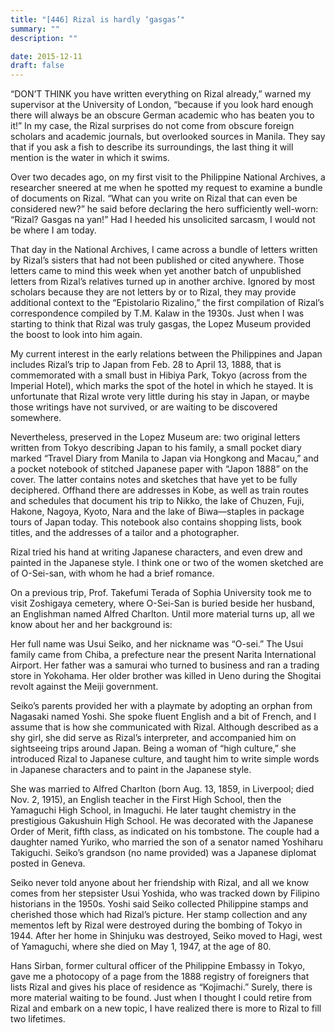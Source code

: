 ```yaml
---
title: "[446] Rizal is hardly ‘gasgas’"
summary: ""
description: ""

date: 2015-12-11
draft: false
---
```


“DON’T THINK you have written everything on Rizal already,” warned my supervisor at the University of London, “because if you look hard enough there will always be an obscure German academic who has beaten you to it!” In my case, the Rizal surprises do not come from obscure foreign scholars and academic journals, but overlooked sources in Manila. They say that if you ask a fish to describe its surroundings, the last thing it will mention is the water in which it swims.

Over two decades ago, on my first visit to the Philippine National Archives, a researcher sneered at me when he spotted my request to examine a bundle of documents on Rizal. “What can you write on Rizal that can even be considered new?” he said before declaring the hero sufficiently well-worn: “Rizal? Gasgas na yan!” Had I heeded his unsolicited sarcasm, I would not be where I am today.

That day in the National Archives, I came across a bundle of letters written by Rizal’s sisters that had not been published or cited anywhere. Those letters came to mind this week when yet another batch of unpublished letters from Rizal’s relatives turned up in another archive. Ignored by most scholars because they are not letters by or to Rizal, they may provide additional context to the “Epistolario Rizalino,” the first compilation of Rizal’s correspondence compiled by T.M. Kalaw in the 1930s. Just when I was starting to think that Rizal was truly gasgas, the Lopez Museum provided the boost to look into him again.

My current interest in the early relations between the Philippines and Japan includes Rizal’s trip to Japan from Feb. 28 to April 13, 1888, that is commemorated with a small bust in Hibiya Park, Tokyo (across from the Imperial Hotel), which marks the spot of the hotel in which he stayed. It is unfortunate that Rizal wrote very little during his stay in Japan, or maybe those writings have not survived, or are waiting to be discovered somewhere.

Nevertheless, preserved in the Lopez Museum are: two original letters written from Tokyo describing Japan to his family, a small pocket diary marked “Travel Diary from Manila to Japan via Hongkong and Macau,” and a pocket notebook of stitched Japanese paper with “Japon 1888” on the cover. The latter contains notes and sketches that have yet to be fully deciphered. Offhand there are addresses in Kobe, as well as train routes and schedules that document his trip to Nikko, the lake of Chuzen, Fuji, Hakone, Nagoya, Kyoto, Nara and the lake of Biwa—staples in package tours of Japan today. This notebook also contains shopping lists, book titles, and the addresses of a tailor and a photographer.

Rizal tried his hand at writing Japanese characters, and even drew and painted in the Japanese style. I think one or two of the women sketched are of O-Sei-san, with whom he had a brief romance.

On a previous trip, Prof. Takefumi Terada of Sophia University took me to visit Zoshigaya cemetery, where O-Sei-San is buried beside her husband, an Englishman named Alfred Charlton. Until more material turns up, all we know about her and her background is:

Her full name was Usui Seiko, and her nickname was “O-sei.” The Usui family came from Chiba, a prefecture near the present Narita International Airport. Her father was a samurai who turned to business and ran a trading store in Yokohama. Her older brother was killed in Ueno during the Shogitai revolt against the Meiji government.

Seiko’s parents provided her with a playmate by adopting an orphan from Nagasaki named Yoshi. She spoke fluent English and a bit of French, and I assume that is how she communicated with Rizal. Although described as a shy girl, she did serve as Rizal’s interpreter, and accompanied him on sightseeing trips around Japan. Being a woman of “high culture,” she introduced Rizal to Japanese culture, and taught him to write simple words in Japanese characters and to paint in the Japanese style.

She was married to Alfred Charlton (born Aug. 13, 1859, in Liverpool; died Nov. 2, 1915), an English teacher in the First High School, then the Yamaguchi High School, in Imaguchi. He later taught chemistry in the prestigious Gakushuin High School. He was decorated with the Japanese Order of Merit, fifth class, as indicated on his tombstone. The couple had a daughter named Yuriko, who married the son of a senator named Yoshiharu Takiguchi. Seiko’s grandson (no name provided) was a Japanese diplomat posted in Geneva.

Seiko never told anyone about her friendship with Rizal, and all we know comes from her stepsister Usui Yoshida, who was tracked down by Filipino historians in the 1950s. Yoshi said Seiko collected Philippine stamps and cherished those which had Rizal’s picture. Her stamp collection and any mementos left by Rizal were destroyed during the bombing of Tokyo in 1944. After her home in Shinjuku was destroyed, Seiko moved to Hagi, west of Yamaguchi, where she died on May 1, 1947, at the age of 80.

Hans Sirban, former cultural officer of the Philippine Embassy in Tokyo, gave me a photocopy of a page from the 1888 registry of foreigners that lists Rizal and gives his place of residence as “Kojimachi.” Surely, there is more material waiting to be found. Just when I thought I could retire from Rizal and embark on a new topic, I have realized there is more to Rizal to fill two lifetimes.
